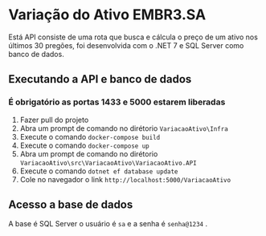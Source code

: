 # Variação do Ativo EMBR3.SA

Está API consiste de uma rota que busca e cálcula o preço de um ativo nos últimos 30 pregões, foi desenvolvida com o .NET 7 e SQL Server como banco de dados.

## Executando a API e banco de dados

### É obrigatório as portas 1433 e 5000 estarem liberadas

1. Fazer pull do projeto
2. Abra um prompt de comando no dirétorio `VariacaoAtivo\Infra`
3. Execute o comando `docker-compose build` 
4. Execute o comando `docker-compose up` 
4. Abra um prompt de comando no dirétorio `VariacaoAtivo\src\VariacaoAtivo\VariacaoAtivo.API`
5. Execute o comando `dotnet ef database update`
6. Cole no navegador o link `http://localhost:5000/VariacaoAtivo`

## Acesso a base de dados

A base é SQL Server o usuário é `sa` e a senha é `senha@1234` .

